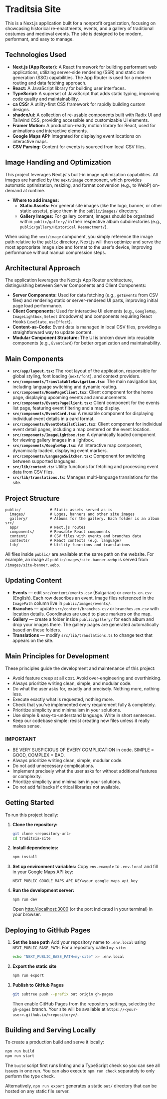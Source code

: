 # Traditsia Site

This is a Next.js application built for a nonprofit organization, focusing on showcasing historical re-enactments, events, and a gallery of traditional costumes and medieval events. The site is designed to be modern, performant, and easy to manage.

## Technologies Used

*   **Next.js (App Router):** A React framework for building performant web applications, utilizing server-side rendering (SSR) and static site generation (SSG) capabilities. The App Router is used for a modern routing and data fetching approach.
*   **React:** A JavaScript library for building user interfaces.
*   **TypeScript:** A superset of JavaScript that adds static typing, improving code quality and maintainability.
*   **ca CSS:** A utility-first CSS framework for rapidly building custom designs.
*   **shadcn/ui:** A collection of re-usable components built with Radix UI and Tailwind CSS, providing accessible and customizable UI elements.
*   **Framer Motion:** A production-ready motion library for React, used for animations and interactive elements.
*   **Google Maps API:** Integrated for displaying event locations on interactive maps.
*   **CSV Parsing:** Content for events is sourced from local CSV files.

## Image Handling and Optimization

This project leverages Next.js's built-in image optimization capabilities. All images are handled by the `next/image` component, which provides automatic optimization, resizing, and format conversion (e.g., to WebP) on-demand at runtime.

*   **Where to add images:**
    *   **Static Assets:** For general site images (like the logo, banner, or other static assets), place them in the `public/images/` directory.
    *   **Gallery Images:** For gallery content, images should be organized within `public/gallery/` in their respective album subdirectories (e.g., `public/gallery/Historical Reenactment/`).

When using the `next/image` component, you simply reference the image path relative to the `public` directory. Next.js will then optimize and serve the most appropriate image size and format to the user's device, improving performance without manual compression steps.

## Architectural Approach

The application leverages the Next.js App Router architecture, distinguishing between Server Components and Client Components:

*   **Server Components:** Used for data fetching (e.g., `getEvents` from CSV files) and rendering static or server-rendered UI parts, improving initial page load performance.
*   **Client Components:** Used for interactive UI elements (e.g., `GoogleMap`, `ImageLightbox`, `Select` dropdowns) and components requiring React Hooks (`useState`, `useEffect`).
*   **Content-as-Code:** Event data is managed in local CSV files, providing a straightforward way to update content.
*   **Modular Component Structure:** The UI is broken down into reusable components (e.g., `EventCard`) for better organization and maintainability.

## Main Components

*   **`src/app/layout.tsx`:** The root layout of the application, responsible for global styling, font loading (`next/font`), and context providers.
*   **`src/components/TranslatableNavigation.tsx`:** The main navigation bar, including language switching and dynamic routing.
*   **`src/components/HomePageClient.tsx`:** Client component for the home page, displaying upcoming events and announcements.
*   **`src/components/EventsPageClient.tsx`:** Client component for the events list page, featuring event filtering and a map display.
*   **`src/components/EventCard.tsx`:** A reusable component for displaying individual event details in a card format.
*   **`src/components/EventDetailsClient.tsx`:** Client component for individual event detail pages, including a map centered on the event location.
*   **`src/components/ImageLightbox.tsx`:** A dynamically loaded component for viewing gallery images in a lightbox.
*   **`src/components/GoogleMap.tsx`:** An interactive map component, dynamically loaded, displaying event markers.
*   **`src/components/LanguageSwitcher.tsx`:** Component for switching between supported languages.
*   **`src/lib/content.ts`:** Utility functions for fetching and processing event data from CSV files.
*   **`src/lib/translations.ts`:** Manages multi-language translations for the site.

## Project Structure

```
public/             # Static assets served as-is
  images/           # Logos, banners and other site images
  gallery/          # Albums for the gallery. Each folder is an album
src/
  app/              # Next.js routes
  components/       # Reusable React components
  content/          # CSV files with events and branches data
  contexts/         # React contexts (e.g. language)
  lib/              # Utility functions and translations
```

All files inside `public/` are available at the same path on the website. For example, an image at `public/images/site-banner.webp` is served from `/images/site-banner.webp`.

## Updating Content

* **Events** — edit `src/content/events.csv` (Bulgarian) or `events.en.csv` (English). Each row describes an event. Image files referenced in the `ImagePath` column live in `public/images/events/`.
* **Branches** — update `src/content/branches.csv` or `branches.en.csv` with location details. Coordinates are used to place markers on the map.
* **Gallery** — create a folder inside `public/gallery/` for each album and drop your images there. The gallery pages are generated automatically based on these folders.
* **Translations** — modify `src/lib/translations.ts` to change text that appears on the site.

## Main Principles for Development

These principles guide the development and maintenance of this project:

*   Avoid feature creep at all cost. Avoid over-engineering and overthinking.
*   Always prioritize writing clean, simple, and modular code.
*   Do what the user asks for, exactly and precisely. Nothing more, nothing less.
*   Execute exactly what is requested, nothing more.
*   Check that you've implemented every requirement fully & completely.
*   Prioritize simplicity and minimalism in your solutions.
*   Use simple & easy-to-understand language. Write in short sentences.
*   Keep our codebase simple: resist creating new files unless it really makes sense.

### IMPORTANT

*   BE VERY SUSPICIOUS OF EVERY COMPLICATION in code. SIMPLE = GOOD, COMPLEX = BAD.
*   Always prioritize writing clean, simple, modular code.
*   Do not add unnecessary complications.
*   Implement precisely what the user asks for without additional features or complexity.
*   Prioritize simplicity and minimalism in your solutions.
*   Do not add fallbacks if critical libraries not available.

## Getting Started

To run this project locally:

1.  **Clone the repository:**
    ```bash
    git clone <repository-url>
    cd traditsia-site
    ```
2.  **Install dependencies:**
    ```bash
    npm install
    ```
3.  **Set up environment variables:**
    Copy `env.example` to `.env.local` and fill in your Google Maps API key:
    ```
    NEXT_PUBLIC_GOOGLE_MAPS_API_KEY=your_google_maps_api_key
    ```
4.  **Run the development server:**
    ```bash
    npm run dev
    ```
    Open [http://localhost:3000](http://localhost:3000) (or the port indicated in your terminal) in your browser.

## Deploying to GitHub Pages

1. **Set the base path**
   Add your repository name to `.env.local` using `NEXT_PUBLIC_BASE_PATH`.
   For a repository called `my-site`:
   ```bash
   echo "NEXT_PUBLIC_BASE_PATH=my-site" >> .env.local
   ```
2. **Export the static site**
   ```bash
   npm run export
   ```
3. **Publish to GitHub Pages**
   ```bash
   git subtree push --prefix out origin gh-pages
   ```
   Then enable GitHub Pages from the repository settings, selecting the `gh-pages` branch.
   Your site will be available at `https://<your-user>.github.io/<repository>/`.

## Building and Serving Locally

To create a production build and serve it locally:

```bash
npm run build
npm run start
```

The `build` script first runs linting and a TypeScript check so you can see all issues in one run. You can also execute `npm run check` separately to only perform the type check.

Alternatively, `npm run export` generates a static `out/` directory that can be hosted on any static file server.
